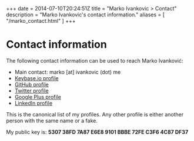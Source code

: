 +++
date = 2014-07-10T20:24:51Z
title = "Marko Ivankovic > Contact"
description = "Marko Ivankovic's contact information."
aliases = [
  "/marko_contact.html"
]
+++
<div itemscope itemtype="http://schema.org/Person">

<h1>Contact information</h1>

<p>The following contact information can be used to reach <span itemprop="name">Marko Ivanković</span>:<p>
<ul>
  <li>Main contact: <span class="email" itemprop="email">marko [at] ivankovic (dot) me</span></li>
  <li><a href="https://keybase.io/ivankovic">Keybase.io profile</a></li>
  <li><a href="https://github.com/ivankovic">GitHub profile</a></li>
  <li><a href="https://twitter.com/ivankovicme">Twitter profile</a></li>
  <li><a href="https://www.google.com/+MarkoIvankovic/about">Google Plus profile</a></li>
  <li><a href="https://www.linkedin.com/in/ivankovicmarko">LinkedIn profile</a></li>
</ul>
<p>This is the canonical list of my profiles. Any other profile is either another person with the same name or a fake.</p>

<p>My public key is: <b>5307 38FD 7A87 E6E8 9101 BBBE 72FE C3F6 4C87 DF37</b></p>

</div>

